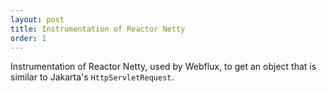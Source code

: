 ```yaml
---
layout: post
title: Instrumentation of Reactor Netty
order: 1
---
```

Instrumentation of Reactor Netty, used by Webflux, to get an object that is similar to Jakarta's `HttpServletRequest`.
